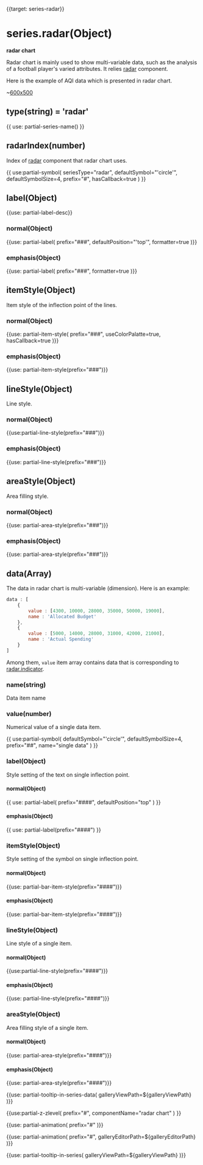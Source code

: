 {{target: series-radar}}

# series.radar(Object)

**radar chart**

Radar chart is mainly used to show multi-variable data, such as the analysis of a football player's varied attributes. It relies [radar](~radar) component.

Here is the example of AQI data which is presented in radar chart.

~[600x500](${galleryViewPath}radar-aqi&edit=1&reset=1)

## type(string) = 'radar'

{{ use: partial-series-name() }}

## radarIndex(number)

Index of [radar](~radar) component that radar chart uses.

{{ use:partial-symbol(
    seriesType="radar",
    defaultSymbol="'circle'",
    defaultSymbolSize=4,
    prefix="#",
    hasCallback=true
) }}

## label(Object)
{{use: partial-label-desc}}
### normal(Object)
{{use: partial-label(
    prefix="###",
    defaultPosition="'top'",
    formatter=true
)}}
### emphasis(Object)
{{use: partial-label(
    prefix="###",
    formatter=true
)}}

## itemStyle(Object)
Item style of the inflection point of the lines.
### normal(Object)
{{use: partial-item-style(
    prefix="###",
    useColorPalatte=true,
    hasCallback=true
)}}
### emphasis(Object)
{{use: partial-item-style(prefix="###")}}

## lineStyle(Object)
Line style.
### normal(Object)
{{use:partial-line-style(prefix="###")}}
### emphasis(Object)
{{use: partial-line-style(prefix="###")}}

## areaStyle(Object)
Area filling style.
### normal(Object)
{{use: partial-area-style(prefix="###")}}
### emphasis(Object)
{{use: partial-area-style(prefix="###")}}


## data(Array)

The data in radar chart is multi-variable (dimension). Here is an example:

```js
data : [
    {
        value : [4300, 10000, 28000, 35000, 50000, 19000],
        name : 'Allocated Budget'
    },
    {
        value : [5000, 14000, 28000, 31000, 42000, 21000],
        name : 'Actual Spending'
    }
]
```

Among them, `value` item array contains data that is corresponding to [radar.indicator](~radar.indicator).

### name(string)
Data item name

### value(number)
Numerical value of a single data item.

{{ use:partial-symbol(
    defaultSymbol="'circle'",
    defaultSymbolSize=4,
    prefix="##",
    name="single data"
) }}

### label(Object)
Style setting of the text on single inflection point.
#### normal(Object)
{{ use: partial-label(
    prefix="####",
    defaultPosition="top"
) }}
#### emphasis(Object)
{{ use: partial-label(prefix="####") }}

### itemStyle(Object)
Style setting of the symbol on single inflection point.
#### normal(Object)
{{use: partial-bar-item-style(prefix="####")}}
#### emphasis(Object)
{{use: partial-bar-item-style(prefix="####")}}

### lineStyle(Object)
Line style of a single item.
#### normal(Object)
{{use:partial-line-style(prefix="####")}}
#### emphasis(Object)
{{use: partial-line-style(prefix="####")}}

### areaStyle(Object)
Area filling style of a single item.
#### normal(Object)
{{use: partial-area-style(prefix="####")}}
#### emphasis(Object)
{{use: partial-area-style(prefix="####")}}

{{use: partial-tooltip-in-series-data(
    galleryViewPath=${galleryViewPath}
)}}


{{use:partial-z-zlevel(
    prefix="#",
    componentName="radar chart"
) }}

{{use: partial-animation(
    prefix="#"
)}}

{{use: partial-animation(
    prefix="#",
    galleryEditorPath=${galleryEditorPath}
)}}


{{use: partial-tooltip-in-series(
    galleryViewPath=${galleryViewPath}
)}}
